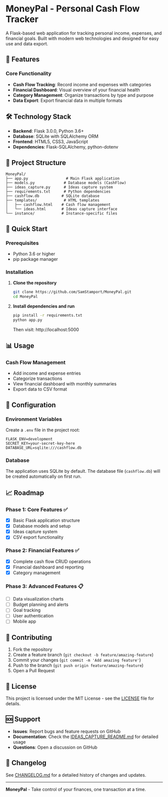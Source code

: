 # MoneyPal - Personal Cash Flow Tracker

A Flask-based web application for tracking personal income, expenses, and financial goals. Built with modern web technologies and designed for easy use and data export.

## 🚀 Features

### Core Functionality
- **Cash Flow Tracking**: Record income and expenses with categories
- **Financial Dashboard**: Visual overview of your financial health
- **Category Management**: Organize transactions by type and purpose
- **Data Export**: Export financial data in multiple formats



## 🛠️ Technology Stack

- **Backend**: Flask 3.0.0, Python 3.6+
- **Database**: SQLite with SQLAlchemy ORM
- **Frontend**: HTML5, CSS3, JavaScript
- **Dependencies**: Flask-SQLAlchemy, python-dotenv

## 📁 Project Structure

```
MoneyPal/
├── app.py                 # Main Flask application
├── models.py             # Database models (CashFlow)
├── ideas_capture.py      # Ideas capture system
├── requirements.txt      # Python dependencies
├── cashflow.db          # SQLite database
├── templates/            # HTML templates
│   ├── cashflow.html    # Cash flow management
│   └── ideas.html       # Ideas capture interface
└── instance/            # Instance-specific files
```

## 🚀 Quick Start

### Prerequisites
- Python 3.6 or higher
- pip package manager

### Installation

1. **Clone the repository**
   ```bash
   git clone https://github.com/SamStamport/MoneyPal.git
   cd MoneyPal
   ```

2. **Install dependencies and run**
   ```bash
   pip install -r requirements.txt
   python app.py
   ```
   Then visit: http://localhost:5000

## 📊 Usage

### Cash Flow Management
- Add income and expense entries
- Categorize transactions
- View financial dashboard with monthly summaries
- Export data to CSV format



## 🔧 Configuration

### Environment Variables
Create a `.env` file in the project root:
```env
FLASK_ENV=development
SECRET_KEY=your-secret-key-here
DATABASE_URL=sqlite:///cashflow.db
```

### Database
The application uses SQLite by default. The database file (`cashflow.db`) will be created automatically on first run.

## 📈 Roadmap

### Phase 1: Core Features ✅
- [x] Basic Flask application structure
- [x] Database models and setup
- [x] Ideas capture system
- [x] CSV export functionality

### Phase 2: Financial Features ✅
- [x] Complete cash flow CRUD operations
- [x] Financial dashboard and reporting
- [x] Category management

### Phase 3: Advanced Features 📋
- [ ] Data visualization charts
- [ ] Budget planning and alerts
- [ ] Goal tracking
- [ ] User authentication
- [ ] Mobile app

## 🤝 Contributing

1. Fork the repository
2. Create a feature branch (`git checkout -b feature/amazing-feature`)
3. Commit your changes (`git commit -m 'Add amazing feature'`)
4. Push to the branch (`git push origin feature/amazing-feature`)
5. Open a Pull Request

## 📝 License

This project is licensed under the MIT License - see the [LICENSE](LICENSE) file for details.

## 🆘 Support

- **Issues**: Report bugs and feature requests on GitHub
- **Documentation**: Check the [IDEAS_CAPTURE_README.md](IDEAS_CAPTURE_README.md) for detailed usage
- **Questions**: Open a discussion on GitHub

## 🔄 Changelog

See [CHANGELOG.md](CHANGELOG.md) for a detailed history of changes and updates.

---

**MoneyPal** - Take control of your finances, one transaction at a time.
